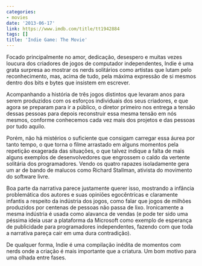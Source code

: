 ```yaml
---
categories:
- movies
date: '2013-06-17'
link: https://www.imdb.com/title/tt1942884
tags: []
title: 'Indie Game: The Movie'
---
```


Focado principalmente no amor, dedicação, desespero e muitas vezes loucura dos criadores de jogos de computador independentes, Indie é uma grata surpresa ao mostrar os nerds solitários como artistas que lutam pelo reconhecimento, mas, acima de tudo, pela máxima expressão de si mesmos dentro dos bits e bytes que insistem em escrever.

Acompanhando a história de três jogos distintos que levaram anos para serem produzidos com os esforços individuais dos seus criadores, e que agora se preparam para ir a público, o diretor primeiro nos entrega a tensão dessas pessoas para depois reconstruir essa mesma tensão em nós mesmos, conforme conhecemos cada vez mais dos projetos e das pessoas por tudo aquilo.

Porém, não há mistérios o suficiente que consigam carregar essa áurea por tanto tempo, o que torna o filme arrastado em alguns momentos pela repetição exagerada das situações, o que talvez indique a falta de mais alguns exemplos de desenvolvedores que engrossem o caldo da vertente solitária dos programadores. Vendo os quatro rapazes isoladamente gera um ar de bando de malucos como Richard Stallman, ativista do movimento do software livre.

Boa parte da narrativa parece justamente querer isso, mostrando a infância problemática dos autores e suas opiniões egocêntricas e claramente infantis a respeito da indústria dos jogos, como falar que jogos de milhões produzidos por centenas de pessoas não passa de lixo. Ironicamente a mesma indústria é usada como alavanca de vendas (e pode ter sido uma péssima ideia usar a plataforma da Microsoft como exemplo de esperança de publicidade para programadores independentes, fazendo com que toda a narrativa pareça cair em uma dura contradição).

De qualquer forma, Indie é uma compilação inédita de momentos com nerds onde a criação é mais importante que a criatura. Um bom motivo para uma olhada entre fases.